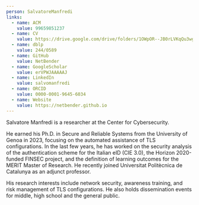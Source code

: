 ```yaml
---
person: SalvatoreManfredi
links:
  - name: ACM
    value: 99659851237
  - name: CV
    value: https://drive.google.com/drive/folders/1OWpOR--JB0rLVKqQu3wgE-AbaqpVuq0M?usp=sharing
  - name: dblp
    value: 244/0589
  - name: GitHub
    value: NetBender
  - name: GoogleScholar
    value: erVPWJAAAAAJ
  - name: LinkedIn
    value: salvomanfredi
  - name: ORCID
    value: 0000-0001-9645-6034
  - name: Website	
    value: https://netbender.github.io
---
```

Salvatore Manfredi is a researcher at the Center for Cybersecurity.

He earned his Ph.D. in Secure and Reliable Systems from the University of Genoa in 2023, focusing on the automated assistance of TLS configurations.
In the last few years, he has worked on the security analysis of the authentication scheme for the Italian eID (CIE 3.0), the Horizon 2020-funded FINSEC project, and the definition of learning outcomes for the MERIT Master of Research. He recently joined Universitat Politècnica de Catalunya as an adjunct professor. 

His research interests include network security, awareness training, and risk management of TLS configurations. He also holds dissemination events for middle, high school and the general public.